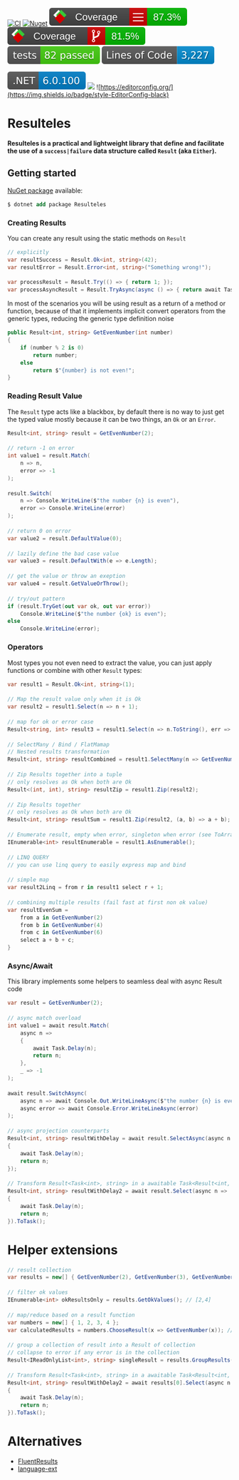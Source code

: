 [![CI](https://github.com/lucasteles/Resulteles/actions/workflows/ci.yml/badge.svg)](https://github.com/lucasteles/Resulteles/actions/workflows/ci.yml)
[![Nuget](https://img.shields.io/nuget/v/Resulteles.svg?style=flat)](https://www.nuget.org/packages/Resulteles)
![](https://raw.githubusercontent.com/lucasteles/Resulteles/badges/badge_linecoverage.svg)
![](https://raw.githubusercontent.com/lucasteles/Resulteles/badges/badge_branchcoverage.svg)
![](https://raw.githubusercontent.com/lucasteles/Resulteles/badges/test_report_badge.svg)
![](https://raw.githubusercontent.com/lucasteles/Resulteles/badges/lines_badge.svg)

![](https://raw.githubusercontent.com/lucasteles/Resulteles/badges/dotnet_version_badge.svg)
![](https://img.shields.io/badge/Lang-C%23-green)
![https://editorconfig.org/](https://img.shields.io/badge/style-EditorConfig-black)

# Resulteles

**Resulteles is a practical and lightweight library that define and facilitate the use of a `success|failure` data
structure called `Result` (aka `Either`).**

## Getting started

[NuGet package](https://www.nuget.org/packages/Resulteles) available:

```ps
$ dotnet add package Resulteles
```

### Creating Results

You can create any result using the static methods on `Result`

```csharp
// explicitly
var resultSuccess = Result.Ok<int, string>(42);
var resultError = Result.Error<int, string>("Something wrong!");

var processResult = Result.Try(() => { return 1; });
var processAsyncResult = Result.TryAsync(async () => { return await Task.FromResult(2); });
```

In most of the scenarios you will be using result as a return of a method or function, because of that it
implements implicit convert operators from the generic types, reducing the generic type definition noise

```csharp
public Result<int, string> GetEvenNumber(int number)
{
    if (number % 2 is 0)
        return number;
    else
        return $"{number} is not even!";
}
```

### Reading Result Value

The `Result` type acts like a blackbox, by default there is no way to just get the typed value mostly because it can be
two things, an `Ok` or an `Error`.

```csharp
Result<int, string> result = GetEvenNumber(2);

// return -1 on error
int value1 = result.Match(
    n => n,
    error => -1
);

result.Switch(
    n => Console.WriteLine($"the number {n} is even"),
    error => Console.WriteLine(error)
);

// return 0 on error
var value2 = result.DefaultValue(0);

// lazily define the bad case value
var value3 = result.DefaultWith(e => e.Length);

// get the value or throw an exeption
var value4 = result.GetValueOrThrow();

// try/out pattern
if (result.TryGet(out var ok, out var error))
    Console.WriteLine($"the number {ok} is even");
else
    Console.WriteLine(error);
```

### Operators

Most types you not even need to extract the value, you can just apply functions or combine with other `Result` types:

```csharp
var result1 = Result.Ok<int, string>(1);

// Map the result value only when it is Ok
var result2 = result1.Select(n => n + 1);

// map for ok or error case
Result<string, int> result3 = result1.Select(n => n.ToString(), err => err.Length);

// SelectMany / Bind / FlatMamap
// Nested results transformation
Result<int, string> resultCombined = result1.SelectMany(n => GetEvenNumber(n));

// Zip Results together into a tuple
// only resolves as Ok when both are Ok
Result<(int, int), string> resultZip = result1.Zip(result2);

// Zip Results together
// only resolves as Ok when both are Ok
Result<int, string> resultSum = result1.Zip(result2, (a, b) => a + b);

// Enumerate result, empty when error, singleton when error (see ToArray() also)
IEnumerable<int> resultEnumerable = result1.AsEnumerable();

// LINQ QUERY
// you can use linq query to easily express map and bind

// simple map
var result2Linq = from r in result1 select r + 1;

// combining multiple results (fail fast at first non ok value)
var resultEvenSum =
    from a in GetEvenNumber(2)
    from b in GetEvenNumber(4)
    from c in GetEvenNumber(6)
    select a + b + c;
}
```

### Async/Await

This library implements some helpers to seamless deal with async Result code

```csharp
var result = GetEvenNumber(2);

// async match overload
int value1 = await result.Match(
    async n =>
    {
        await Task.Delay(n);
        return n;
    },
    _ => -1
);

await result.SwitchAsync(
    async n => await Console.Out.WriteLineAsync($"the number {n} is even"),
    async error => await Console.Error.WriteLineAsync(error)
);

// async projection counterparts
Result<int, string> resultWithDelay = await result.SelectAsync(async n =>
{
    await Task.Delay(n);
    return n;
});

// Transform Result<Task<int>, string> in a awaitable Task<Result<int, string>>
Result<int, string> resultWithDelay2 = await result.Select(async n =>
{
    await Task.Delay(n);
    return n;
}).ToTask();
```

# Helper extensions

```csharp
// result collection
var results = new[] { GetEvenNumber(2), GetEvenNumber(3), GetEvenNumber(4) };

// filter ok values
IEnumerable<int> okResultsOnly = results.GetOkValues(); // [2,4]

// map/reduce based on a result function
var numbers = new[] { 1, 2, 3, 4 };
var calculatedResults = numbers.ChooseResult(x => GetEvenNumber(x)); // [2,4]

// group a collection of result into a Result of collection
// collapse to error if any error is in the collection
Result<IReadOnlyList<int>, string> singleResult = results.GroupResults();

// Transform Result<Task<int>, string> in a awaitable Task<Result<int, string>>
Result<int, string> resultWithDelay2 = await results[0].Select(async n =>
{
    await Task.Delay(n);
    return n;
}).ToTask();

```

# Alternatives

- [FluentResults](https://github.com/altmann/FluentResults)
- [language-ext](https://github.com/louthy/language-ext)
